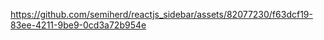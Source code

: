 


https://github.com/semiherd/reactjs_sidebar/assets/82077230/f63dcf19-83ee-4211-9be9-0cd3a72b954e



